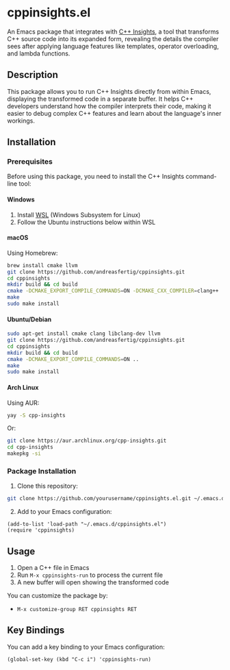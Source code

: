 # cppinsights.el

An Emacs package that integrates with [C++ Insights](https://cppinsights.io/), a tool that transforms C++ source code into its expanded form, revealing the details the compiler sees after applying language features like templates, operator overloading, and lambda functions.

## Description

This package allows you to run C++ Insights directly from within Emacs, displaying the transformed code in a separate buffer. It helps C++ developers understand how the compiler interprets their code, making it easier to debug complex C++ features and learn about the language's inner workings.

## Installation

### Prerequisites

Before using this package, you need to install the C++ Insights command-line tool:

#### Windows
1. Install [WSL](https://docs.microsoft.com/en-us/windows/wsl/install) (Windows Subsystem for Linux)
2. Follow the Ubuntu instructions below within WSL

#### macOS
Using Homebrew:
```bash
brew install cmake llvm
git clone https://github.com/andreasfertig/cppinsights.git
cd cppinsights
mkdir build && cd build
cmake -DCMAKE_EXPORT_COMPILE_COMMANDS=ON -DCMAKE_CXX_COMPILER=clang++ ..
make
sudo make install
```

#### Ubuntu/Debian
```bash
sudo apt-get install cmake clang libclang-dev llvm
git clone https://github.com/andreasfertig/cppinsights.git
cd cppinsights
mkdir build && cd build
cmake -DCMAKE_EXPORT_COMPILE_COMMANDS=ON ..
make
sudo make install
```

#### Arch Linux
Using AUR:
```bash
yay -S cpp-insights
```
Or:
```bash
git clone https://aur.archlinux.org/cpp-insights.git
cd cpp-insights
makepkg -si
```

### Package Installation

1. Clone this repository:
```bash
git clone https://github.com/yourusername/cppinsights.el.git ~/.emacs.d/cppinsights.el
```

2. Add to your Emacs configuration:
```elisp
(add-to-list 'load-path "~/.emacs.d/cppinsights.el")
(require 'cppinsights)
```

## Usage

1. Open a C++ file in Emacs
2. Run `M-x cppinsights-run` to process the current file
3. A new buffer will open showing the transformed code

You can customize the package by:
- `M-x customize-group RET cppinsights RET`

## Key Bindings

You can add a key binding to your Emacs configuration:

```elisp
(global-set-key (kbd "C-c i") 'cppinsights-run)
```
